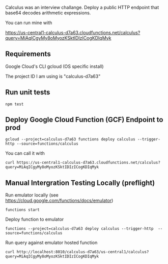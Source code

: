 Calculus was an interview challange. Deploy a public HTTP endpoint that base64 decodes arithmetic expressions. 

You can run mine with

https://us-central1-calculus-d7a63.cloudfunctions.net/calculus?query=MiAqICgyMy8oMyozKSktIDIzICogKDIqMyk


Requirements
------------

Google Cloud's CLI gcloud (OS specific install)

The project ID I am using is "calculus-d7a63"

Run unit tests
-----------------
    npm test

Deploy Google Cloud Function (GCF) Endpoint to prod
-----------------------

    gcloud --project=calculus-d7a63 functions deploy calculus --trigger-http --source=functions/calculus

You can call it with 

    curl https://us-central1-calculus-d7a63.cloudfunctions.net/calculus?query=MiAqICgyMy8oMyozKSktIDIzICogKDIqMyk


Manual Intergration Testing Locally (preflight)
-----------------------------------------------

Run emulator locally (see https://cloud.google.com/functions/docs/emulator)

    functions start

Deploy function to emulator

    functions --project=calculus-d7a63 deploy calculus --trigger-http  --source=functions/calculus

Run query against emulator hosted function

    curl http://localhost:8010/calculus-d7a63/us-central1/calculus?query=MiAqICgyMy8oMyozKSktIDIzICogKDIqMyk




